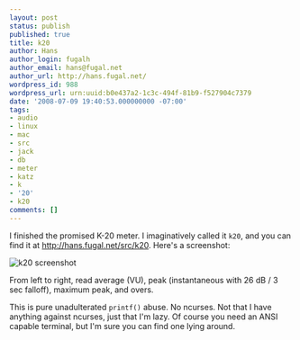 ```yaml
---
layout: post
status: publish
published: true
title: k20
author: Hans
author_login: fugalh
author_email: hans@fugal.net
author_url: http://hans.fugal.net/
wordpress_id: 988
wordpress_url: urn:uuid:b0e437a2-1c3c-494f-81b9-f527904c7379
date: '2008-07-09 19:40:53.000000000 -07:00'
tags:
- audio
- linux
- mac
- src
- jack
- db
- meter
- katz
- k
- '20'
- k20
comments: []
---
```

<p>I finished the promised K-20 meter. I imaginatively called it <code>k20</code>, and you can find it at <a href="http://hans.fugal.net/src/k20">http://hans.fugal.net/src/k20</a>. Here's a screenshot:</p>

<p><img src="/src/k20/k20.png" alt="k20 screenshot"/></p>

<p>From left to right, read average (VU), peak (instantaneous with 26 dB / 3 sec
falloff), maximum peak, and overs. </p>

<p>This is pure unadulterated <code>printf()</code> abuse. No ncurses. Not that I have
anything against ncurses, just that I'm lazy. Of course you need an ANSI
capable terminal, but I'm sure you can find one lying around.</p>

